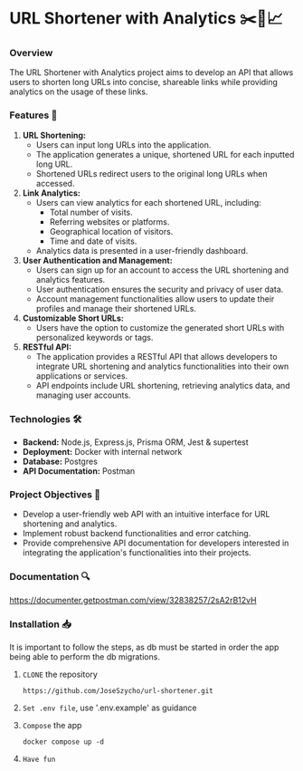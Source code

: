 # **URL Shortener with Analytics** ✂️🔗📈

### **Overview**

The URL Shortener with Analytics project aims to develop an API that allows users to shorten long URLs into concise, shareable links while providing analytics on the usage of these links.

### **Features** 🚀

1. **URL Shortening:**
    - Users can input long URLs into the application.
    - The application generates a unique, shortened URL for each inputted long URL.
    - Shortened URLs redirect users to the original long URLs when accessed.
2. **Link Analytics:**
    - Users can view analytics for each shortened URL, including:
        - Total number of visits.
        - Referring websites or platforms.
        - Geographical location of visitors.
        - Time and date of visits.
    - Analytics data is presented in a user-friendly dashboard.
3. **User Authentication and Management:**
    - Users can sign up for an account to access the URL shortening and analytics features.
    - User authentication ensures the security and privacy of user data.
    - Account management functionalities allow users to update their profiles and manage their shortened URLs.
4. **Customizable Short URLs:**
    - Users have the option to customize the generated short URLs with personalized keywords or tags.
5. **RESTful API:**
    - The application provides a RESTful API that allows developers to integrate URL shortening and analytics functionalities into their own applications or services.
    - API endpoints include URL shortening, retrieving analytics data, and managing user accounts.

### **Technologies** 🛠️

-   **Backend:** Node.js, Express.js, Prisma ORM, Jest & supertest
-   **Deployment:** Docker with internal network
-   **Database:** Postgres
-   **API Documentation:** Postman

### **Project Objectives** 🎯

-   Develop a user-friendly web API with an intuitive interface for URL shortening and analytics.
-   Implement robust backend functionalities and error catching.
-   Provide comprehensive API documentation for developers interested in integrating the application's functionalities into their projects.

### Documentation 🔍

https://documenter.getpostman.com/view/32838257/2sA2rB12vH

### Installation 📥

It is important to follow the steps, as db must be started in order the app being able to perform the db migrations.

1. `CLONE` the repository

    `https://github.com/JoseSzycho/url-shortener.git`

2. `Set .env file`, use '.env.example' as guidance

3. `Compose` the app

    `docker compose up -d`

4. `Have fun`
